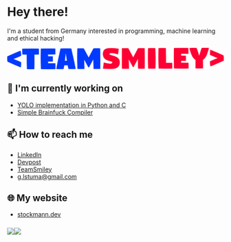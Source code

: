 
# Hey there!
I'm a student from Germany interested in programming, machine learning and ethical hacking!

[<img src="https://github.com/lstuma/lstuma/blob/main/teamsmiley.png?raw=true" alt="TeamSmiley" width="auto" height="50em">](https://teamsmiley.org)

  ## 🔭 I'm currently working on
- [YOLO implementation in Python and C](https://github.com/lstuma/YOLO)
- [Simple Brainfuck Compiler](https://github.com/lstuma/brainfuck_compiler)

## 📫 How to reach me
 - [LinkedIn](https://www.linkedin.com/in/lukas-stockmann-640405239)
 - [Devpost](https://devpost.com/lstuma)
 - [TeamSmiley](https://teamsmiley.org)
 - [g.lstuma@gmail.com](mailto:g.lstuma@gmail.com)

 ## 🌐 My website
 
 - [stockmann.dev](https://stockmann.dev)

###
<a href="https://github.com/lstuma">
<img align="left" style="display: inline-flex;" src="https://github-readme-stats.vercel.app/api/top-langs/?username=lstuma&layout=compact&theme=tokyonight&hide=shell,html,css&langs_count=5&bg_color=00000000"/>
<a/>
<a href="https://github.com/lstuma">
<img align="left" style="display: inline-flex;" src="https://github-readme-stats.vercel.app/api?username=lstuma&hide=issues&show_icons=true&count_private=true&theme=tokyonight&hide_rank=true&bg_color=00000000"/>
<a/>
